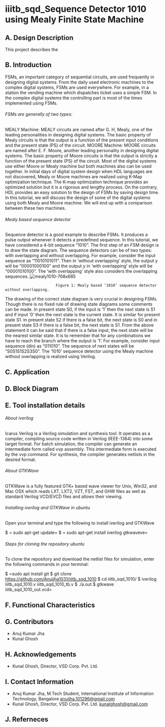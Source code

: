 # iiitb_sqd_Sequence Detector 1010 using Mealy Finite State Machine
## A. Design Description
This project describes the

## B. Introduction
FSMs, an important category of sequential circuits, are used frequently in designing digital systems. From the daily used electronic machines to the complex digital systems, FSMs are used everywhere. For example, in a station the vending machine which dispatches ticket uses a simple FSM. In the complex digital systems the controlling part is most of the times implemented using FSMs.
###### FSMs are generally of two types:
MEALY Machine: MEALY circuits are named after G. H, Mealy, one of the leading personalities in designing digital systems. The basic property of Mealy circuits is that the output is a function of the present input conditions and the present state (PS) of the circuit.
MOORE Machine: MOORE circuits are named after E. F. Moore, another leading personality in designing digital systems. The basic property of Moore circuits is that the output is strictly a function of the present state (PS) of the circuit.
Most of the digital systems use either Moore or Mealy machine but both machines also can be used together. In initial days of digital system design when HDL languages are not discovered, Mealy or Moore machines are realized using K-Map optimization technique. The K-map optimization technique provides an optimized solution but it is a rigorous and lengthy process. On the contrary, HDL provides an easy solution to the design of FSMs by saving design time. In this tutorial, we will discuss the design of some of the digital systems using both Mealy and Moore machine. We will end up with a comparison between these two machines.
###### Mealy based sequence detector
Sequence detector is a good example to describe FSMs. It produces a pulse output whenever it detects a predefined sequence. In this tutorial, we have considered a 4-bit sequence “1010”. The first step of an FSM design is to draw the state diagram. The sequence detectors can be of two types: with overlapping and without overlapping. For example, consider the input sequence as “11010101011”. Then in ‘without overlapping’ style, the output y will be “00001000100” and the output y in ‘with overlapping’ style will be “00001010100”. The ‘with overlapping’ style also considers the overlapping sequences.
![mealy1010-768x685](https://user-images.githubusercontent.com/110462872/183279453-2feb505a-be1c-47f9-ab00-c4b29fe0d0ab.png)
                          
                           Figure 1: Mealy based ‘1010’ sequence detector without overlapping.

The drawing of the correct state diagram is very crucial in designing FSMs. Though there is no fixed rule of drawing state diagrams some comments can be made. In present state S0, if the input is ‘1’ then the next state is S1 and if input ‘0’ then the next state is the current state. It is similar for present state S1. In present state S2 if there is a false bit, the next state is S0 and in present state S3 if there is a false bit, the next state is S1. From the above statement it can be said that if there is a false input, the next state will be the nearest similar state. It is to remember that for any combinations we have to reach the branch where the output is ‘1’. For example, consider input sequence (din) as “011010”. The sequence of next states will be “S0S1S1S2S3S0”.
The ‘1010’ sequence detector using the Mealy machine without overlapping is realized using Verilog.
## C. Application

## D. Block Diagram

## E. Tool installation details
###### About iverilog
Icarus Verilog is a Verilog simulation and synthesis tool. It operates as a compiler, compiling source code written in Verilog (IEEE-1364) into some target format. For batch simulation, the compiler can generate an intermediate form called vvp assembly. This intermediate form is executed by the vvp command. For synthesis, the compiler generates netlists in the desired format.

###### About GTKWave
GTKWave is a fully featured GTK+ based wave viewer for Unix, Win32, and Mac OSX which reads LXT, LXT2, VZT, FST, and GHW files as well as standard Verilog VCD/EVCD files and allows their viewing. 

###### Installing iverilog and GTKWave in ubuntu
Open your terminal and type the following to install iverilog and GTKWave

$ = sudo apt-get update=
$ = sudo apt-get install iverilog gtkwaveve=

###### Steps for cloning the repository ubuntu
To clone the repository and download the netlist files for simulation, enter the following commands in your terminal:

$ =sudo apt install git
$ git clone https://github.com/Anujjha1031/iiitb_sqd_1010
$ cd iiitb_sqd_1010/
$ iverilog iiitb_sqd_1010.v iiitb_sqd_1010_tb.v
$ ./a.out
$ gtkwave iiitb_sqd_1010_out.vcd=

## F. Functional Characteristics

## G. Contributors
* Anuj Kumar Jha
* Kunal Ghosh

## H. Acknowledgements
* Kunal Ghosh, Director, VSD Corp. Pvt. Ltd.

## I. Contact Information
* Anuj Kumar Jha, M.Tech Student, International Institute of Information Technology, Bangalore anujjha.101296@gmail.com
* Kunal Ghosh, Director, VSD Corp. Pvt. Ltd. kunalghosh@gmail.com

## J. Referneces


